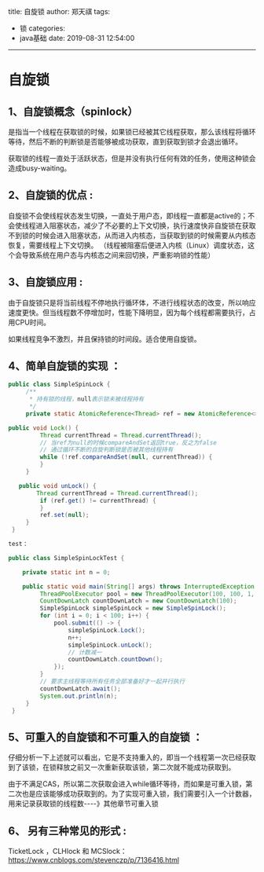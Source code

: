 title: 自旋锁
author: 郑天祺
tags:
  - 锁
categories:
  - java基础
date: 2019-08-31 12:54:00

---

# 自旋锁

## 1、自旋锁概念（spinlock）

是指当一个线程在获取锁的时候，如果锁已经被其它线程获取，那么该线程将循环等待，然后不断的判断锁是否能够被成功获取，直到获取到锁才会退出循环。

获取锁的线程一直处于活跃状态，但是并没有执行任何有效的任务，使用这种锁会造成busy-waiting。

## 2、自旋锁的优点 :

自旋锁不会使线程状态发生切换，一直处于用户态，即线程一直都是active的；不会使线程进入阻塞状态，减少了不必要的上下文切换，执行速度快非自旋锁在获取不到锁的时候会进入阻塞状态，从而进入内核态，当获取到锁的时候需要从内核态恢复，需要线程上下文切换。 （线程被阻塞后便进入内核（Linux）调度状态，这个会导致系统在用户态与内核态之间来回切换，严重影响锁的性能）

## 3、自旋锁应用 :

由于自旋锁只是将当前线程不停地执行循环体，不进行线程状态的改变，所以响应速度更快。但当线程数不停增加时，性能下降明显，因为每个线程都需要执行，占用CPU时间。

如果线程竞争不激烈，并且保持锁的时间段。适合使用自旋锁。

 

## 4、简单自旋锁的实现 ：

```java
public class SimpleSpinLock {
     /**
      * 持有锁的线程，null表示锁未被线程持有
      */
     private static AtomicReference<Thread> ref = new AtomicReference<>();

public void Lock() {
         Thread currentThread = Thread.currentThread();
         // 当ref为null的时候compareAndSet返回true，反之为false
         // 通过循环不断的自旋判断锁是否被其他线程持有
         while (!ref.compareAndSet(null, currentThread)) {
         }
     }

   public void unLock() {
        Thread currentThread = Thread.currentThread();
         if (ref.get() != currentThread) {
         }
         ref.set(null);
     }
 }

test：

public class SimpleSpinLockTest {

    private static int n = 0;

    public static void main(String[] args) throws InterruptedException {
         ThreadPoolExecutor pool = new ThreadPoolExecutor(100, 100, 1, TimeUnit.SECONDS, new LinkedBlockingQueue<>(), new DefaultNameThreadFactory("SimpleSpinLock"));
         CountDownLatch countDownLatch = new CountDownLatch(100);
         SimpleSpinLock simpleSpinLock = new SimpleSpinLock();
         for (int i = 0; i < 100; i++) {
             pool.submit(() -> {
                 simpleSpinLock.Lock();
                 n++;
                 simpleSpinLock.unLock();
                 // 计数减一
                 countDownLatch.countDown();
             });
         }
         // 要求主线程等待所有任务全部准备好才一起并行执行
         countDownLatch.await();
         System.out.println(n);
     }
 }
```

 

## 5、可重入的自旋锁和不可重入的自旋锁 ：

仔细分析一下上述就可以看出，它是不支持重入的，即当一个线程第一次已经获取到了该锁，在锁释放之前又一次重新获取该锁，第二次就不能成功获取到。

由于不满足CAS，所以第二次获取会进入while循环等待，而如果是可重入锁，第二次也是应该能够成功获取到的。为了实现可重入锁，我们需要引入一个计数器，用来记录获取锁的线程数----》其他章节可重入锁

## 6、  另有三种常见的形式 :

TicketLock ，CLHlock 和 MCSlock：https://www.cnblogs.com/stevenczp/p/7136416.html

 

 

 

 

 

 

 

  

 

 